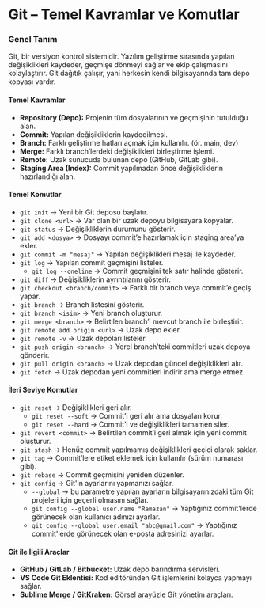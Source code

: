 # Git – Temel Kavramlar ve Komutlar

### Genel Tanım

Git, bir versiyon kontrol sistemidir. Yazılım geliştirme sırasında yapılan değişiklikleri kaydeder, geçmişe dönmeyi sağlar ve ekip çalışmasını kolaylaştırır. Git dağıtık çalışır, yani herkesin kendi bilgisayarında tam depo kopyası vardır.

#### Temel Kavramlar
- **Repository (Depo):** Projenin tüm dosyalarının ve geçmişinin tutulduğu alan.
- **Commit:** Yapılan değişikliklerin kaydedilmesi.
- **Branch:** Farklı geliştirme hatları açmak için kullanılır. (ör. main, dev)
- **Merge:** Farklı branch’lerdeki değişiklikleri birleştirme işlemi.
- **Remote:** Uzak sunucuda bulunan depo (GitHub, GitLab gibi).
- **Staging Area (Index):** Commit yapılmadan önce değişikliklerin hazırlandığı alan.

#### Temel Komutlar
- `git init` → Yeni bir Git deposu başlatır.
- `git clone <url>` → Var olan bir uzak depoyu bilgisayara kopyalar.
- `git status` → Değişikliklerin durumunu gösterir.
- `git add <dosya>` → Dosyayı commit’e hazırlamak için staging area’ya ekler.
- `git commit -m "mesaj"` → Yapılan değişiklikleri mesaj ile kaydeder.
- `git log` → Yapılan commit geçmişini listeler.
    - `git log --oneline` → Commit geçmişini tek satır halinde gösterir.
- `git diff` → Değişikliklerin ayrıntılarını gösterir.
- `git checkout <branch/commit>` → Farklı bir branch veya commit’e geçiş yapar.
- `git branch` → Branch listesini gösterir.
- `git branch <isim>` → Yeni branch oluşturur.
- `git merge <branch>` → Belirtilen branch’i mevcut branch ile birleştirir.
- `git remote add origin <url>` → Uzak depo ekler.
- `git remote -v` → Uzak depoları listeler.
- `git push origin <branch>` → Yerel branch’teki commitleri uzak depoya gönderir.
- `git pull origin <branch>` → Uzak depodan güncel değişiklikleri alır.
- `git fetch` → Uzak depodan yeni commitleri indirir ama merge etmez.

#### İleri Seviye Komutlar
- `git reset` → Değişiklikleri geri alır.
    - `git reset --soft` → Commit’i geri alır ama dosyaları korur.
    - `git reset --hard` → Commit’i ve değişiklikleri tamamen siler.
- `git revert <commit>` → Belirtilen commit’i geri almak için yeni commit oluşturur.
- `git stash` → Henüz commit yapılmamış değişiklikleri geçici olarak saklar.
- `git tag` → Commit’lere etiket eklemek için kullanılır (sürüm numarası gibi).
- `git rebase` → Commit geçmişini yeniden düzenler.
- `git config` → Git'in ayarlarını yapmanızı sağlar.
    - `--global` → bu parametre yapılan ayarların bilgisayarınızdaki tüm Git projeleri için geçerli olmasını sağlar.
    - `git config --global user.name "Ramazan"` → Yaptığınız commit'lerde görünecek olan kullanıcı adınızı ayarlar.
    - `git config --global user.email "abc@gmail.com"` → Yaptığınız commit'lerde görünecek olan e-posta adresinizi ayarlar. 

#### Git ile İlgili Araçlar
- **GitHub / GitLab / Bitbucket:** Uzak depo barındırma servisleri.
- **VS Code Git Eklentisi:** Kod editöründen Git işlemlerini kolayca yapmayı sağlar.
- **Sublime Merge / GitKraken:** Görsel arayüzle Git yönetim araçları.
